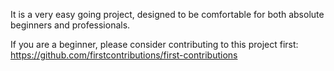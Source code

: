It is a very easy going project, designed to be comfortable for both absolute beginners and professionals.

If you are a beginner, please consider contributing to this project first: https://github.com/firstcontributions/first-contributions
